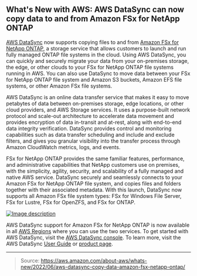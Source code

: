 ## What's New with AWS: AWS DataSync can now copy data to and from Amazon FSx for NetApp ONTAP

[AWS DataSync](https://aws.amazon.com/datasync/) now supports copying files to and from [Amazon FSx for NetApp ONTAP](https://aws.amazon.com/fsx/netapp-ontap/), a storage service that allows customers to launch and run fully managed ONTAP file systems in the cloud. Using AWS DataSync, you can quickly and securely migrate your data from your on-premises storage, the edge, or other clouds to your FSx for NetApp ONTAP file systems running in AWS. You can also use DataSync to move data between your FSx for NetApp ONTAP file system and Amazon S3 buckets, Amazon EFS file systems, or other Amazon FSx file systems.

AWS DataSync is an online data transfer service that makes it easy to move petabytes of data between on-premises storage, edge locations, or other cloud providers, and AWS Storage services. It uses a purpose-built network protocol and scale-out architecture to accelerate data movement and provides encryption of data in-transit and at-rest, along with end-to-end data integrity verification. DataSync provides control and monitoring capabilities such as data transfer scheduling and include and exclude filters, and gives you granular visibility into the transfer process through Amazon CloudWatch metrics, logs, and events.

FSx for NetApp ONTAP provides the same familiar features, performance, and administrative capabilities that NetApp customers use on premises, with the simplicity, agility, security, and scalability of a fully managed and native AWS service. DataSync securely and seamlessly connects to your Amazon FSx for NetApp ONTAP file system, and copies files and folders together with their associated metadata. With this launch, DataSync now supports all Amazon FSx file system types: FSx for Windows File Server, FSx for Lustre, FSx for OpenZFS, and FSx for ONTAP.

[![Image description](https://dev-to-uploads.s3.amazonaws.com/uploads/articles/r71m2wk06x3ib803b96l.png)](https://serverspace.io/ref/466650)

AWS DataSync support for Amazon FSx for NetApp ONTAP is now available in all [AWS Regions](https://aws.amazon.com/about-aws/global-infrastructure/regional-product-services/) where you can use the two services. To get started with AWS DataSync, visit the [AWS DataSync console](https://console.aws.amazon.com/datasync/home). To learn more, visit the AWS DataSync [User Guide](https://docs.aws.amazon.com/datasync/latest/userguide/what-is-datasync.html) or [product page](https://aws.amazon.com/datasync/).

---

> Source: https://aws.amazon.com/about-aws/whats-new/2022/06/aws-datasync-copy-data-amazon-fsx-netapp-ontap/